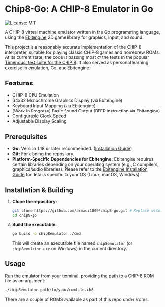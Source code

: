 # Chip8-Go: A CHIP-8 Emulator in Go

<!-- Optional: Add a cool banner/logo here -->

<!-- [![Go Report Card](https://goreportcard.com/badge/github.com/yourusername/gochip-8)](https://goreportcard.com/report/github.com/yourusername/gochip-8) Replace with your actual repo path -->
[![License: MIT](https://img.shields.io/badge/License-MIT-yellow.svg)](https://opensource.org/licenses/MIT)

A CHIP-8 virtual machine emulator written in the Go programming language, using the [Ebitengine](https://ebitengine.org/) 2D game library for graphics, input, and sound.

This project is a reasonably accurate implementation of the CHIP-8 interpreter, suitable for playing classic CHIP-8 games and homebrew ROMs. At its current state, the code is passing most of the tests in the popular [Timendus' test suite for the CHIP 8](https://github.com/Timendus/chip8-test-suite). It also served as personal learning exercise in emulation, Go, and Ebitengine.

<!-- Recommended: Add a screenshot or GIF of the emulator running a game -->
<!-- ![Screenshot of GoCHIP-8 running Pong](docs/screenshot.png) -->

## Features

*   CHIP-8 CPU Emulation
*   64x32 Monochrome Graphics Display (via Ebitengine)
*   Keyboard Input Mapping (via Ebitengine)
*   [Work In Progress] Basic Sound Output (BEEP instruction via Ebitengine)
*   Configurable Clock Speed
*   Adjustable Display Scaling

## Prerequisites

*   **Go:** Version 1.18 or later recommended. ([Installation Guide](https://go.dev/doc/install))
*   **Git:** For cloning the repository.
*   **Platform-Specific Dependencies for Ebitengine:** Ebitengine requires certain libraries depending on your operating system (e.g., C compilers, graphics/audio libraries). Please refer to the [Ebitengine Installation Guide](https://ebitengine.org/en/documents/install.html) for details specific to your OS (Linux, macOS, Windows).

## Installation & Building

1.  **Clone the repository:**
    ```bash
    git clone https://github.com/armadi1809/chip8-go.git # Replace with your repo URL
    cd chip8-go
    ```

2.  **Build the executable:**
    ```bash
    go build -o chip8emulator ./cmd
    ```
    This will create an executable file named `chip8emulator` (or `chip8emulator.exe` on Windows) in the current directory.

## Usage

Run the emulator from your terminal, providing the path to a CHIP-8 ROM file as an argument:

```bash
./chip8emulator path/to/your/romfile.ch8
```
There are a couple of ROMS available as part of this repo under /roms. 